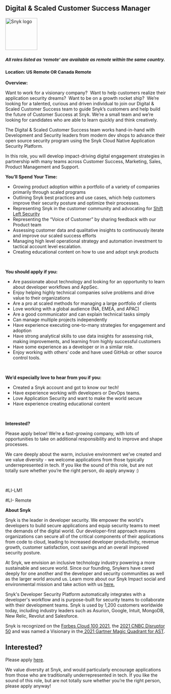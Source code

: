 Digital & Scaled Customer Success Manager
---

<img src="https://res.cloudinary.com/snyk/image/upload/v1537345894/press-kit/brand/logo-black.png" width="100" alt="Snyk logo" />

<h3><em><strong><sub>All roles listed as ‘remote’ are available as remote within the same country.</sub></strong></em></h3>
<h3><strong><sub>Location: US Remote OR Canada Remote</sub></strong></h3>
<p><strong>Overview:&nbsp;</strong></p>
<p><span style="font-weight: 400;">Want to work for a visionary company?&nbsp; Want to help customers realize their application security dreams?&nbsp; Want to be on a growth rocket ship?&nbsp; We’re looking for a talented, curious and driven individual to join our Digital &amp; Scaled Customer Success team to guide Snyk’s customers and help build the future of Customer Success at Snyk. We’re a small team and we’re looking for candidates who are able to learn quickly and think creatively.&nbsp;</span></p>
<p><span style="font-weight: 400;">The Digital &amp; Scaled Customer Success team works hand-in-hand with Development and Security leaders from modern dev shops to advance their open source security program using the Snyk Cloud Native Application Security Platform.</span></p>
<p><span style="font-weight: 400;">In this role, you will develop impact-driving digital engagement strategies in partnership with many teams across Customer Success, Marketing, Sales, Product Management and Support.</span></p>
<p><strong>You’ll Spend Your Time:</strong></p>
<ul>
<li style="font-weight: 400;"><span style="font-weight: 400;">Growing product adoption within a portfolio of a variety of companies primarily through scaled programs&nbsp;</span></li>
<li style="font-weight: 400;"><span style="font-weight: 400;">Outlining Snyk best practices and use cases, which help customers improve their security posture and optimize their processes</span><span style="font-weight: 400;">.&nbsp;</span></li>
<li style="font-weight: 400;"><span style="font-weight: 400;">Representing Snyk in the customer community and advocating for </span><a href="https://snyk.io/learn/shift-left-security/"><span style="font-weight: 400;">Shift Left Security</span></a></li>
<li style="font-weight: 400;"><span style="font-weight: 400;">Representing the “Voice of Customer” by sharing feedback with our Product team</span></li>
<li style="font-weight: 400;"><span style="font-weight: 400;">Assessing customer data and qualitative insights to continuously iterate and improve our scaled success efforts</span></li>
<li style="font-weight: 400;"><span style="font-weight: 400;">Managing </span><span style="font-weight: 400;">high level operational strategy and automation investment to tactical account level escalation.&nbsp;</span></li>
<li style="font-weight: 400;"><span style="font-weight: 400;">Creating educational content on how to use and adopt snyk products</span></li>
</ul>
<p>&nbsp;</p>
<p><strong>You should apply if you:</strong><span style="font-weight: 400;">&nbsp;</span></p>
<ul>
<li style="font-weight: 400;"><span style="font-weight: 400;">Are passionate about technology and looking for an opportunity to learn about developer workflows and AppSec.</span></li>
<li style="font-weight: 400;"><span style="font-weight: 400;">Enjoy helping highly technical companies solve problems and drive value to their organizations</span></li>
<li style="font-weight: 400;"><span style="font-weight: 400;">Are a pro at scaled methods for managing a large portfolio of clients</span></li>
<li style="font-weight: 400;"><span style="font-weight: 400;">Love working with a global audience (NA, EMEA, and APAC)</span></li>
<li style="font-weight: 400;"><span style="font-weight: 400;">Are a good communicator and can explain technical tasks simply&nbsp;</span></li>
<li style="font-weight: 400;"><span style="font-weight: 400;">Can manage multiple projects independently</span></li>
<li style="font-weight: 400;"><span style="font-weight: 400;">Have experience executing one-to-many strategies for engagement and adoption</span></li>
<li style="font-weight: 400;"><span style="font-weight: 400;">Have strong analytical skills to use data insights for assessing risk, making improvements, and learning from highly successful customers</span></li>
<li style="font-weight: 400;"><span style="font-weight: 400;">Have some experience as a developer or in a similar role.</span></li>
<li style="font-weight: 400;"><span style="font-weight: 400;">Enjoy working with others’ code and have used GitHub or other source control tools</span><span style="font-weight: 400;">.</span></li>
</ul>
<p>&nbsp;</p>
<p><strong>We’d especially love to hear from you if you:</strong></p>
<ul>
<li style="font-weight: 400;"><span style="font-weight: 400;">Created a Snyk account and got to know our tech!</span></li>
<li style="font-weight: 400;"><span style="font-weight: 400;">Have experience working with developers or DevOps teams.</span></li>
<li style="font-weight: 400;"><span style="font-weight: 400;">Love Application Security and want to make the world secure</span></li>
<li style="font-weight: 400;"><span style="font-weight: 400;">Have experience creating educational content</span></li>
</ul>
<p>&nbsp;</p>
<p><strong>Interested?&nbsp;</strong></p>
<p><span style="font-weight: 400;">Please apply below! We’re a fast-growing company, with lots of opportunities to take on additional responsibility and to improve and shape processes.&nbsp;</span></p>
<p><span style="font-weight: 400;">We care deeply about the warm, inclusive environment we’ve created and we value diversity - we welcome applications from those typically underrepresented in tech. If you like the sound of this role, but are not totally sure whether you’re the right person, do apply anyway :)</span></p>
<p>&nbsp;</p>
<p><span style="font-weight: 400;">#LI-LM1 </span></p>
<p><span style="font-weight: 400;">#LI- Remote</span></p><div class="content-conclusion"><p><strong>About Snyk</strong></p>
<p><span style="font-weight: 400;">Snyk is the leader in developer security. We empower the world's developers to build secure applications and equip security teams to meet the demands of the digital world. Our developer-first approach ensures organizations can secure all of the critical components of their applications from code to cloud, leading to increased developer productivity, revenue growth, customer satisfaction, cost savings and an overall improved security posture.&nbsp;</span></p>
<p><span style="font-weight: 400;">At Snyk, we envision an inclusive technology industry powering a more sustainable and secure world.</span> <span style="font-weight: 400;">Since our founding, Snykers have cared deeply for one another and the developer and security communities as well as the larger world around us. Learn more about our Snyk Impact social and environmental mission and take action with us </span><a href="https://snyk.io/about/snyk-impact/"><span style="font-weight: 400;">here.</span></a></p>
<p><span style="font-weight: 400;">Snyk's Developer Security Platform automatically integrates with a developer's workflow and is purpose-built for security teams to collaborate with their development teams. Snyk is used by 1,200 customers worldwide today, including industry leaders such as Asurion, Google, Intuit, MongoDB, New Relic, Revolut and Salesforce.</span></p>
<p><span style="font-weight: 400;">Snyk is recognized on the </span><a href="https://www.forbes.com/cloud100/#6f24b5ba5f94"><span style="font-weight: 400;">Forbes Cloud 100 2021</span></a><span style="font-weight: 400;">, the </span><a href="https://www.cnbc.com/2021/05/25/these-are-the-2021-cnbc-disruptor-50-companies.html"><span style="font-weight: 400;">2021 CNBC Disruptor 50</span></a><span style="font-weight: 400;"> and was named a Visionary in the</span><a href="https://snyk.io/blog/snyk-visionary-2021-gartner-magic-quadrant-for-ast/"><span style="font-weight: 400;"> 2021 Gartner Magic Quadrant for AST</span></a><span style="font-weight: 400;">.</span></p></div>

Interested?
---

Please apply [here](https://boards.greenhouse.io/snyk/jobs/5850741002#app).

We value diversity at Snyk, and would particularly encourage applications from those who are traditionally underrepresented in tech.
If you like the sound of this role, but are not totally sure whether you’re the right person, please apply anyway!
